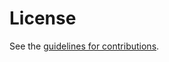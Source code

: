 # License

See the
[guidelines for contributions](https://github.com/mstojens/draft-jens-7050-secure-channel/blob/main/CONTRIBUTING.md).
